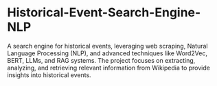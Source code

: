 # Historical-Event-Search-Engine-NLP
A search engine for historical events, leveraging web scraping, Natural Language Processing (NLP), and advanced techniques like Word2Vec, BERT, LLMs, and RAG systems. The project focuses on extracting, analyzing, and retrieving relevant information from Wikipedia to provide insights into historical events.
